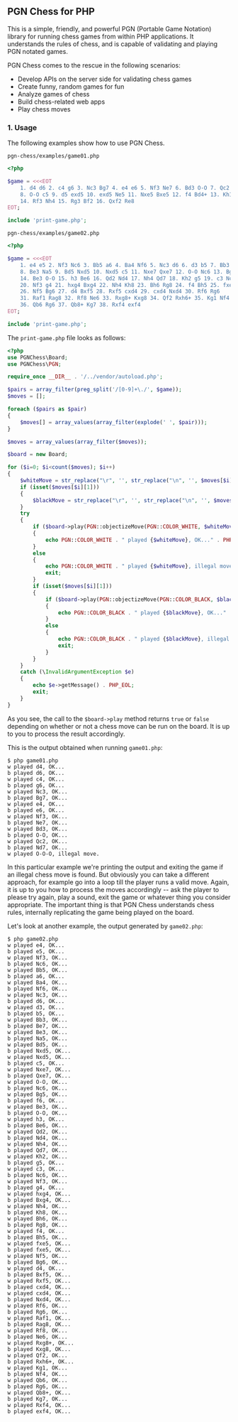 ## PGN Chess for PHP

This is a simple, friendly, and powerful PGN (Portable Game Notation) library for running chess games from within PHP applications. It understands the rules of chess, and is capable of validating and playing PGN notated games.

PGN Chess comes to the rescue in the following scenarios:

- Develop APIs on the server side for validating chess games
- Create funny, random games for fun
- Analyze games of chess
- Build chess-related web apps
- Play chess moves

### 1. Usage

The following examples show how to use PGN Chess.

`pgn-chess/examples/game01.php`

```php
<?php

$game = <<<EOT
    1. d4 d6 2. c4 g6 3. Nc3 Bg7 4. e4 e6 5. Nf3 Ne7 6. Bd3 O-O 7. Qc2 Nd7
    8. O-O c5 9. d5 exd5 10. exd5 Ne5 11. Nxe5 Bxe5 12. f4 Bd4+ 13. Kh1 Nf5
    14. Rf3 Nh4 15. Rg3 Bf2 16. Qxf2 Re8
EOT;

include 'print-game.php';
```

`pgn-chess/examples/game02.php`

```php
<?php

$game = <<<EOT
    1. e4 e5 2. Nf3 Nc6 3. Bb5 a6 4. Ba4 Nf6 5. Nc3 d6 6. d3 b5 7. Bb3 Be7
    8. Be3 Na5 9. Bd5 Nxd5 10. Nxd5 c5 11. Nxe7 Qxe7 12. O-O Nc6 13. Bg5 f6
    14. Be3 O-O 15. h3 Be6 16. Qd2 Nd4 17. Nh4 Qd7 18. Kh2 g5 19. c3 Nc6
    20. Nf3 g4 21. hxg4 Bxg4 22. Nh4 Kh8 23. Bh6 Rg8 24. f4 Bh5 25. fxe5 fxe5
    26. Nf5 Bg6 27. d4 Bxf5 28. Rxf5 cxd4 29. cxd4 Nxd4 30. Rf6 Rg6
    31. Raf1 Rag8 32. Rf8 Ne6 33. Rxg8+ Kxg8 34. Qf2 Rxh6+ 35. Kg1 Nf4
    36. Qb6 Rg6 37. Qb8+ Kg7 38. Rxf4 exf4
EOT;

include 'print-game.php';
```

The `print-game.php` file looks as follows:

```php
<?php
use PGNChess\Board;
use PGNChess\PGN;

require_once __DIR__ . '/../vendor/autoload.php';

$pairs = array_filter(preg_split('/[0-9]+\./', $game));
$moves = [];

foreach ($pairs as $pair)
{
    $moves[] = array_values(array_filter(explode(' ', $pair)));
}

$moves = array_values(array_filter($moves));

$board = new Board;

for ($i=0; $i<count($moves); $i++)
{
    $whiteMove = str_replace("\r", '', str_replace("\n", '', $moves[$i][0]));
    if (isset($moves[$i][1]))
    {
        $blackMove = str_replace("\r", '', str_replace("\n", '', $moves[$i][1]));
    }
    try
    {
        if ($board->play(PGN::objectizeMove(PGN::COLOR_WHITE, $whiteMove)))
        {
            echo PGN::COLOR_WHITE . " played {$whiteMove}, OK..." . PHP_EOL;
        }
        else
        {
            echo PGN::COLOR_WHITE . " played {$whiteMove}, illegal move." . PHP_EOL;
            exit;
        }
        if (isset($moves[$i][1]))
        {
            if ($board->play(PGN::objectizeMove(PGN::COLOR_BLACK, $blackMove)))
            {
                echo PGN::COLOR_BLACK . " played {$blackMove}, OK..." . PHP_EOL;
            }
            else
            {
                echo PGN::COLOR_BLACK . " played {$blackMove}, illegal move." . PHP_EOL;
                exit;
            }
        }
    }
    catch (\InvalidArgumentException $e)
    {
        echo $e->getMessage() . PHP_EOL;
        exit;
    }
}
```

As you see, the call to the `$board->play` method returns `true` or `false` depending on whether or not a chess move can be run on the board. It is up to you to process the result accordingly.

This is the output obtained when running `game01.php`:

    $ php game01.php
    w played d4, OK...
    b played d6, OK...
    w played c4, OK...
    b played g6, OK...
    w played Nc3, OK...
    b played Bg7, OK...
    w played e4, OK...
    b played e6, OK...
    w played Nf3, OK...
    b played Ne7, OK...
    w played Bd3, OK...
    b played O-O, OK...
    w played Qc2, OK...
    b played Nd7, OK...
    w played O-O-O, illegal move.

In this particular example we're printing the output and exiting the game if an illegal chess move is found. But obviously you can take a different approach, for example go into a loop till the player runs a valid move. Again, it is up to you how to process the moves accordingly -- ask the player to please try again, play a sound, exit the game or whatever thing you consider appropriate. The important thing is that PGN Chess understands chess rules, internally replicating the game being played on the board.

Let's look at another example, the output generated by `game02.php`:

    $ php game02.php
    w played e4, OK...
    b played e5, OK...
    w played Nf3, OK...
    b played Nc6, OK...
    w played Bb5, OK...
    b played a6, OK...
    w played Ba4, OK...
    b played Nf6, OK...
    w played Nc3, OK...
    b played d6, OK...
    w played d3, OK...
    b played b5, OK...
    w played Bb3, OK...
    b played Be7, OK...
    w played Be3, OK...
    b played Na5, OK...
    w played Bd5, OK...
    b played Nxd5, OK...
    w played Nxd5, OK...
    b played c5, OK...
    w played Nxe7, OK...
    b played Qxe7, OK...
    w played O-O, OK...
    b played Nc6, OK...
    w played Bg5, OK...
    b played f6, OK...
    w played Be3, OK...
    b played O-O, OK...
    w played h3, OK...
    b played Be6, OK...
    w played Qd2, OK...
    b played Nd4, OK...
    w played Nh4, OK...
    b played Qd7, OK...
    w played Kh2, OK...
    b played g5, OK...
    w played c3, OK...
    b played Nc6, OK...
    w played Nf3, OK...
    b played g4, OK...
    w played hxg4, OK...
    b played Bxg4, OK...
    w played Nh4, OK...
    b played Kh8, OK...
    w played Bh6, OK...
    b played Rg8, OK...
    w played f4, OK...
    b played Bh5, OK...
    w played fxe5, OK...
    b played fxe5, OK...
    w played Nf5, OK...
    b played Bg6, OK...
    w played d4, OK...
    b played Bxf5, OK...
    w played Rxf5, OK...
    b played cxd4, OK...
    w played cxd4, OK...
    b played Nxd4, OK...
    w played Rf6, OK...
    b played Rg6, OK...
    w played Raf1, OK...
    b played Rag8, OK...
    w played Rf8, OK...
    b played Ne6, OK...
    w played Rxg8+, OK...
    b played Kxg8, OK...
    w played Qf2, OK...
    b played Rxh6+, OK...
    w played Kg1, OK...
    b played Nf4, OK...
    w played Qb6, OK...
    b played Rg6, OK...
    w played Qb8+, OK...
    b played Kg7, OK...
    w played Rxf4, OK...
    b played exf4, OK...
